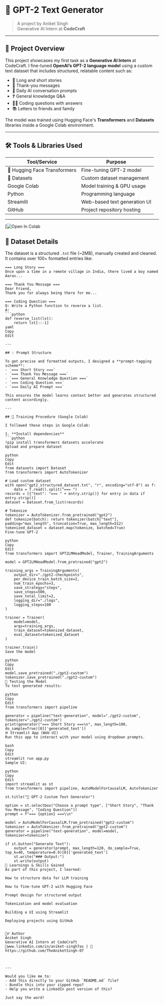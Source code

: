 # 🤖 GPT-2 Text Generator
> A project by Aniket Singh  
> Generative AI Intern at **CodeCraft**

---

## 📌 Project Overview

This project showcases my first task as a **Generative AI Intern** at CodeCraft. I fine-tuned **OpenAI’s GPT-2 language model** using a custom text dataset that includes structured, relatable content such as:
- 📝 Long and short stories
- 💌 Thank-you messages
- 💬 Daily AI conversation prompts
- ❓ General knowledge Q&A
- 👨‍💻 Coding questions with answers
- 📚 Letters to friends and family

The model was trained using Hugging Face's **Transformers** and **Datasets** libraries inside a Google Colab environment.

---

## 🛠️ Tools & Libraries Used

| Tool/Service         | Purpose                              |
|----------------------|--------------------------------------|
| 🤗 Hugging Face Transformers | Fine-tuning GPT-2 model           |
| 🤗 Datasets           | Custom dataset management            |
| Google Colab         | Model training & GPU usage           |
| Python               | Programming language                 |
| Streamlit            | Web-based text generation UI         |
| GitHub               | Project repository hosting           |

---
[![Open In Colab]((https://colab.research.google.com/drive/1SCr8leJzUS-HpRv9uqttF49nSp3_80ox?usp=sharing))

## 📂 Dataset Details

The dataset is a structured `.txt` file (~2MB), manually created and cleaned. It contains over 100+ formatted entries like:

```text
=== Long Story ===
Once upon a time in a remote village in India, there lived a boy named Aarav...

=== Thank You Message ===
Dear Friend,  
Thank you for always being there for me...

=== Coding Question ===
Q: Write a Python function to reverse a list.  
A:
```python
def reverse_list(lst):
    return lst[::-1]
yaml
Copy
Edit

---

## 💡 Prompt Structure

To get precise and formatted outputs, I designed a **prompt-tagging scheme**:
- `=== Short Story ===`
- `=== Thank You Message ===`
- `=== General Knowledge Question ===`
- `=== Coding Question ===`
- `=== Daily AI Prompt ===`

This ensures the model learns context better and generates structured content accordingly.

---

## 📍 Training Procedure (Google Colab)

I followed these steps in Google Colab:

1. **Install dependencies**
```python
!pip install transformers datasets accelerate
Upload and prepare dataset

python
Copy
Edit
from datasets import Dataset
from transformers import AutoTokenizer

# Load custom dataset
with open("gpt2_structured_dataset.txt", "r", encoding="utf-8") as f:
    data = f.read().split("=== ")
records = [{"text": "=== " + entry.strip()} for entry in data if entry.strip()]
dataset = Dataset.from_list(records)

# Tokenize
tokenizer = AutoTokenizer.from_pretrained("gpt2")
def tokenize(batch): return tokenizer(batch["text"], padding="max_length", truncation=True, max_length=512)
tokenized_dataset = dataset.map(tokenize, batched=True)
Fine-tune GPT-2

python
Copy
Edit
from transformers import GPT2LMHeadModel, Trainer, TrainingArguments

model = GPT2LMHeadModel.from_pretrained("gpt2")

training_args = TrainingArguments(
    output_dir="./gpt2-checkpoints",
    per_device_train_batch_size=2,
    num_train_epochs=3,
    save_strategy="steps",
    save_steps=500,
    save_total_limit=2,
    logging_dir="./logs",
    logging_steps=100
)

trainer = Trainer(
    model=model,
    args=training_args,
    train_dataset=tokenized_dataset,
    eval_dataset=tokenized_dataset
)

trainer.train()
Save the model

python
Copy
Edit
model.save_pretrained("./gpt2-custom")
tokenizer.save_pretrained("./gpt2-custom")
🧪 Testing the Model
To test generated results:

python
Copy
Edit
from transformers import pipeline

generator = pipeline("text-generation", model="./gpt2-custom", tokenizer="./gpt2-custom")
print(generator("=== Short Story ===\n", max_length=100, do_sample=True)[0]['generated_text'])
🌐 Streamlit App (Web UI)
Run this app to interact with your model using dropdown prompts.

bash
Copy
Edit
streamlit run app.py
Sample UI:

python
Copy
Edit
import streamlit as st
from transformers import pipeline, AutoModelForCausalLM, AutoTokenizer

st.title("🧠 GPT-2 Custom Text Generator")

option = st.selectbox("Choose a prompt type", ["Short Story", "Thank You Message", "Coding Question"])
prompt = f"=== {option} ===\\n"

model = AutoModelForCausalLM.from_pretrained("gpt2-custom")
tokenizer = AutoTokenizer.from_pretrained("gpt2-custom")
generator = pipeline("text-generation", model=model, tokenizer=tokenizer)

if st.button("Generate Text"):
    output = generator(prompt, max_length=120, do_sample=True, top_k=40, temperature=0.9)[0]['generated_text']
    st.write("### Output:")
    st.write(output)
🧠 Learnings & Skills Gained
As part of this project, I learned:

How to structure data for LLM training

How to fine-tune GPT-2 with Hugging Face

Prompt design for structured output

Tokenization and model evaluation

Building a UI using Streamlit

Deploying projects using GitHub


🙋‍♂️ Author
Aniket Singh
Generative AI Intern at CodeCraft
🔗www.linkedin.com/in/aniket-singh7as | 🔗 https://github.com/TheAniketSingh-07 



---

Would you like me to:
- Add this directly to your GitHub `README.md` file?
- Bundle this into your zipped repo?
- Help you write a LinkedIn post version of this?

Just say the word!

